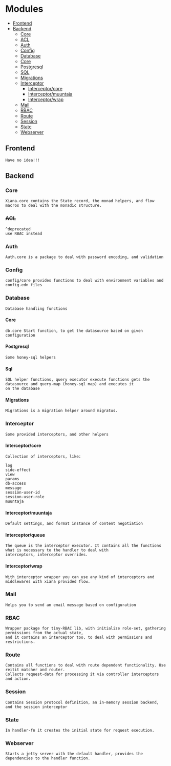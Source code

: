 
# Modules

- [Frontend](#frontend)
- [Backend](#backend)
    - [Core](#core)
    - [ACL](#acl)
    - [Auth](#auth)
    - [Config](#config)
    - [Database](#database)
    - [Core](#core)
    - [Postgresql](#postgresql)
    - [SQL](#sql)
    - [Migrations](#migrations)
    - [Interceptor](#interceptor)
        - [Interceptor/core](#interceptorcore)
        - [Interceptor/muuntaja](#interceptormuuntaja)
        - [Interceptor/wrap](#interceptorwrap)
    - [Mail](#mail)
    - [RBAC](#rbac-1)
    - [Route](#route)
    - [Session](#session)
    - [State](#state-1)
    - [Webserver](#webserver)

## Frontend

    Have no idea!!!

## Backend

### Core

    Xiana.core contains the State record, the monad helpers, and flow macros to deal with the monadic structure.

### ~~ACL~~

    ^deprecated
    use RBAC instead

### Auth

    Auth.core is a package to deal with password encoding, and validation

### Config

    config/core provides functions to deal with environment variables and config.edn files

### Database

    Database handling functions

#### Core

    db.core Start function, to get the datasource based on given configuration

#### Postgresql

    Some honey-sql helpers

#### Sql

    SQL helper functions, query executor execute functions gets the datasource and query-map (honey-sql map) and executes it
    on the database

#### Migrations

    Migrations is a migration helper around migratus.

### Interceptor

    Some provided interceptors, and other helpers

#### Interceptor/core

    Collection of interceptors, like:

    log
    side-effect
    view
    params
    db-access
    message
    session-user-id
    session-user-role
    muuntaja

#### Interceptor/muuntaja

    Default settings, and format instance of content negotiation

#### Interceptor/queue

    The queue is the interceptor executor. It contains all the functions what is necessary to the handler to deal with
    interceptors, interceptor overrides.

#### Interceptor/wrap

    With interceptor wrapper you can use any kind of interceptors and middlewares with xiana provided flow.

### Mail

    Helps you to send an email message based on configuration

### RBAC

    Wrapper package for tiny-RBAC lib, with initialize role-set, gathering permissions from the actual state,
    and it contains an interceptor too, to deal with permissions and restrictions.

### Route

    Contains all functions to deal with route dependent functionality. Use reitit matcher and router. 
    Collects request-data for processing it via controller interceptors and action.

### Session

    Contains Session protocol definition, an in-memory session backend, and the session interceptor

### State

    In handler-fn it creates the initial state for request execution.

### Webserver

    Starts a jetty server with the default handler, provides the dependencies to the handler function.

